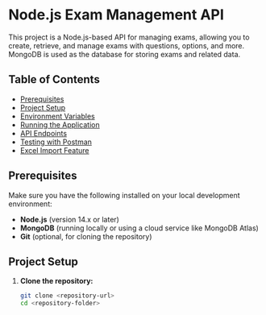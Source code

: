 # Node.js Exam Management API

This project is a Node.js-based API for managing exams, allowing you to create, retrieve, and manage exams with questions, options, and more. MongoDB is used as the database for storing exams and related data.

## Table of Contents

- [Prerequisites](#prerequisites)
- [Project Setup](#project-setup)
- [Environment Variables](#environment-variables)
- [Running the Application](#running-the-application)
- [API Endpoints](#api-endpoints)
- [Testing with Postman](#testing-with-postman)
- [Excel Import Feature](#excel-import-feature)

## Prerequisites

Make sure you have the following installed on your local development environment:

- **Node.js** (version 14.x or later)
- **MongoDB** (running locally or using a cloud service like MongoDB Atlas)
- **Git** (optional, for cloning the repository)

## Project Setup

1. **Clone the repository:**

   ```bash
   git clone <repository-url>
   cd <repository-folder>

